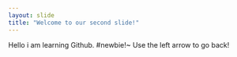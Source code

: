 ```yaml
---
layout: slide
title: "Welcome to our second slide!"
---
```

Hello i am learning Github. #newbie!~
Use the left arrow to go back!